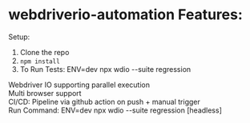 # webdriverio-automation Features:

Setup:
1. Clone the repo
2. <code>npm install</code>
3. To Run Tests: ENV=dev npx wdio --suite regression

Webdriver IO supporting parallel execution <br>
Multi browser support <br>
CI/CD: Pipeline via github action on push + manual trigger <br>
Run Command: ENV=dev npx wdio --suite regression [headless]
